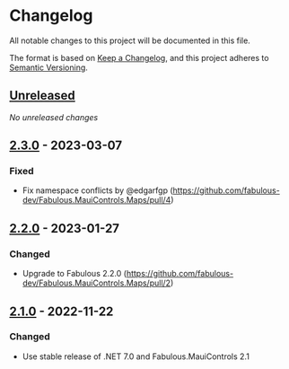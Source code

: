 # Changelog

All notable changes to this project will be documented in this file.

The format is based on [Keep a Changelog](https://keepachangelog.com/en/1.0.0/),
and this project adheres to [Semantic Versioning](https://semver.org/spec/v2.0.0.html).

## [Unreleased]
_No unreleased changes_

## [2.3.0] - 2023-03-07

### Fixed
- Fix namespace conflicts by @edgarfgp (https://github.com/fabulous-dev/Fabulous.MauiControls.Maps/pull/4)

## [2.2.0] - 2023-01-27

### Changed
- Upgrade to Fabulous 2.2.0 (https://github.com/fabulous-dev/Fabulous.MauiControls.Maps/pull/2)

## [2.1.0] - 2022-11-22

### Changed
- Use stable release of .NET 7.0 and Fabulous.MauiControls 2.1

[unreleased]: https://github.com/fabulous-dev/Fabulous.MauiControls.Maps/compare/2.3.0...HEAD
[2.3.0]: https://github.com/fabulous-dev/Fabulous.MauiControls.Maps/releases/tag/2.3.0
[2.2.0]: https://github.com/fabulous-dev/Fabulous.MauiControls.Maps/releases/tag/2.2.0
[2.1.0]: https://github.com/fabulous-dev/Fabulous.MauiControls.Maps/releases/tag/2.1.0
